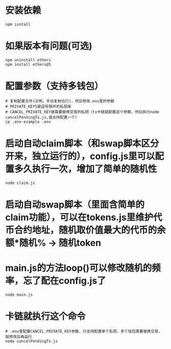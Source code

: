 # 安装依赖
```
npm isntall
```
# 如果版本有问题(可选)
```
npm uninstall ethers   
npm install ethers@5
```

# 配置参数（支持多钱包）
```
# 复制配置文件(示例，手动复制也行)，然后修改.env里的参数
# PRIVATE_KEYS是逗号隔开的私钥串
# CANCEL_PRIVATE_KEY是需要替换交易的私钥（tx卡链就配置这个参数，然后执行node cancelPendingTx.js,值支持配置一个）
cp .env-example .env
```

# 启动自动claim脚本（和swap脚本区分开来，独立运行的），config.js里可以配置多久执行一次，增加了简单的随机性
```
node claim.js
```

# 启动自动swap脚本（里面含简单的claim功能），可以在tokens.js里维护代币合约地址，随机取价值最大的代币的余额*随机% -> 随机token
# main.js的方法loop()可以修改随机的频率，忘了配在config.js了
```
node main.js
```

# 卡链就执行这个命令
```
# .env里配置CANCEL_PRIVATE_KEY参数，只支持配置单个私钥，多个钱包需要替换交易，就修改后再运行
node cancelPendingTx.js
```

